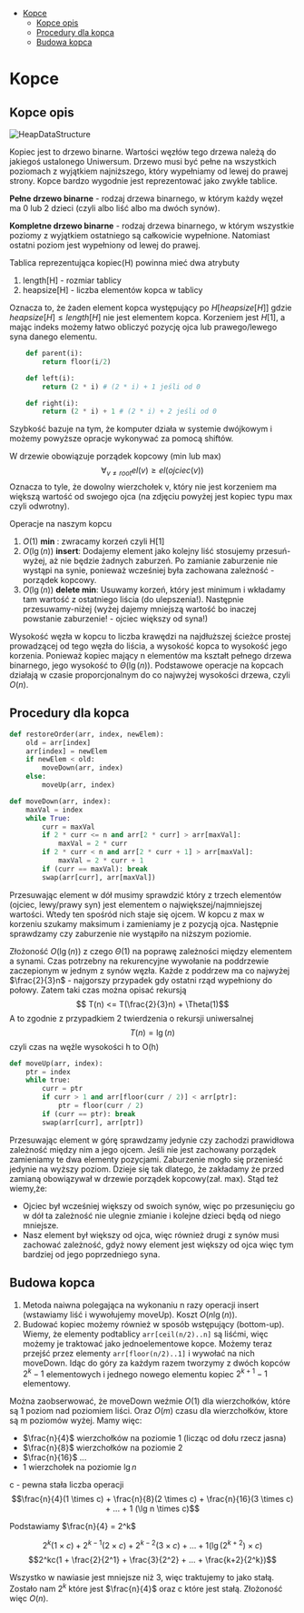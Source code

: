 - [Kopce](#kopce)
  - [Kopce opis](#kopce-opis)
  - [Procedury dla kopca](#procedury-dla-kopca)
  - [Budowa kopca](#budowa-kopca)


# Kopce

## Kopce opis
![HeapDataStructure](https://lh5.googleusercontent.com/proxy/DHWvPCAs-tdh9hKI2NqQXUkqOUhOD_E4TFZokx8s-OHgW1Ss14TsWBW2l_xLDOhEU_x9_bbc4KW0CA5t-R3VrjWbDIzeZiu7zyGFddPYncgg9_uzpjgJrZa5tK32aoAYGyQS_BK650CmKMEb)

Kopiec jest to drzewo binarne. Wartości węzłów tego drzewa należą do jakiegoś ustalonego Uniwersum. Drzewo musi być pełne na wszystkich poziomach z wyjątkiem najniższego, który wypełniamy od lewej do prawej strony. Kopce bardzo wygodnie jest reprezentować jako zwykłe tablice.


**Pełne drzewo binarne** - rodzaj drzewa binarnego, w którym każdy węzeł ma 0 lub 2 dzieci (czyli albo liść albo ma dwóch synów).

**Kompletne drzewo binarne** - rodzaj drzewa binarnego, w którym wszystkie poziomy z wyjątkiem ostatniego są całkowicie wypełnione. Natomiast ostatni poziom jest wypełniony od lewej do prawej.

Tablica reprezentująca kopiec(H) powinna mieć dwa atrybuty
1. length[H] - rozmiar tablicy
2. heapsize[H] - liczba elementów kopca w tablicy

Oznacza to, że żaden element kopca występujący po $H[heapsize[H]]$ gdzie $heapsize[H] \leq length[H]$ nie jest elementem kopca. Korzeniem jest $H[1]$, a mając indeks możemy łatwo obliczyć pozycję ojca lub prawego/lewego syna danego elementu.

```python
    def parent(i):
        return floor(i/2)

    def left(i):
        return (2 * i) # (2 * i) + 1 jeśli od 0

    def right(i):
        return (2 * i) + 1 # (2 * i) + 2 jeśli od 0 
```
Szybkość bazuje na tym, że komputer działa w systemie dwójkowym i możemy powyższe opracje wykonywać za pomocą shiftów.

W drzewie obowiązuje porządek kopcowy (min lub max)
$$\forall_{v\not= root} {el(v) \geq el(ojciec(v))}$$
Oznacza to tyle, że dowolny wierzchołek v, który nie jest korzeniem ma większą wartość od swojego ojca (na zdjęciu powyżej jest kopiec typu max czyli odwrotny).

Operacje na naszym kopcu
1. $O(1)$ **min** : zwracamy korzeń czyli H[1]
2. $O(\lg(n))$ **insert**: Dodajemy element jako kolejny liść stosujemy przesuń-wyżej, aż nie będzie żadnych zaburzeń. Po zamianie zaburzenie nie wystąpi na synie, ponieważ wcześniej była zachowana zależność - porządek kopcowy.
3. $O(\lg(n))$ **delete min**: Usuwamy korzeń, który jest minimum i wkładamy tam wartość z ostatniego liścia (do ulepszenia!). Następnie przesuwamy-niżej (wyżej dajemy mniejszą wartość bo inaczej powstanie zaburzenie! - ojciec większy od syna!)

Wysokość węzła w kopcu to liczba krawędzi na najdłuższej ścieżce prostej prowadzącej od tego węzła do liścia, a wysokość kopca to wysokość jego korzenia. Ponieważ kopiec mający n elementów ma kształt pełnego drzewa binarnego, jego wysokość to $\Theta(\lg(n))$. Podstawowe operacje na kopcach działają w czasie proporcjonalnym do co najwyżej wysokości drzewa, czyli $O(n)$.

## Procedury dla kopca

```python
def restoreOrder(arr, index, newElem):
    old = arr[index]
    arr[index] = newElem
    if newElem < old:
        moveDown(arr, index)
    else:
        moveUp(arr, index)
```
```python
def moveDown(arr, index):
    maxVal = index
    while True:
        curr = maxVal
        if 2 * curr <= n and arr[2 * curr] > arr[maxVal]:
            maxVal = 2 * curr
        if 2 * curr < n and arr[2 * curr + 1] > arr[maxVal]:
            maxVal = 2 * curr + 1
        if (curr == maxVal): break
        swap(arr[curr], arr[maxVal])
```
Przesuwając element w dół musimy sprawdzić który z trzech elementów (ojciec, lewy/prawy syn) jest elementem o największej/najmniejszej wartości. Wtedy ten spośród nich staje się ojcem. W kopcu z max w korzeniu szukamy maksimum i zamieniamy je z pozycją ojca. Następnie sprawdzamy czy zaburzenie nie wystąpiło na niższym poziomie.

Złożoność $O(\lg(n))$ z czego $\Theta(1)$ na poprawę zależności między elementem a synami. Czas potrzebny na rekurencyjne wywołanie na poddrzewie zaczepionym w jednym z synów węzła. Każde z poddrzew ma co najwyżej $\frac{2}{3}n$ - najgorszy przypadek gdy ostatni rząd wypełniony do połowy. Zatem taki czas można opisać rekursją
$$ T(n) <= T(\frac{2}{3}n) + \Theta(1)$$
A to zgodnie z przypadkiem 2 twierdzenia o rekursji uniwersalnej
$$T(n) = \lg(n)$$
czyli czas na węźle wysokości h to O(h)


```python
def moveUp(arr, index):
    ptr = index
    while true:
        curr = ptr
        if curr > 1 and arr[floor(curr / 2)] < arr[ptr]:
            ptr = floor(curr / 2)
        if (curr == ptr): break
        swap(arr[curr], arr[ptr])
```
Przesuwając element w górę sprawdzamy jedynie czy zachodzi prawidłowa zależność między nim a jego ojcem. Jeśli nie jest zachowany porządek zamieniamy te dwa elementy pozycjami. Zaburzenie mogło się przenieść jedynie na wyższy poziom. Dzieje się tak dlatego, że zakładamy że przed zamianą obowiązywał w drzewie porządek kopcowy(zał. max). Stąd też wiemy,że:
* Ojciec był wcześniej większy od swoich synów, więc po przesunięciu go w dół ta zależność nie ulegnie zmianie i kolejne dzieci będą od niego mniejsze. 
* Nasz element był większy od ojca, więc również drugi z synów musi zachować zależność, gdyż nowy element jest większy od ojca więc tym bardziej od jego poprzedniego syna.

## Budowa kopca
1. Metoda naiwna polegająca na wykonaniu n razy operacji insert (wstawiamy liść i wywołujemy moveUp). Koszt $O(n\lg(n))$.
2. Budować kopiec możemy również w sposób wstępujący (bottom-up). Wiemy, że elementy podtablicy `arr[ceil(n/2)..n]` są liśćmi, więc możemy je traktować jako jednoelementowe kopce. Możemy teraz przejść przez elementy `arr[floor(n/2)..1]` i wywołać na nich moveDown. Idąc do góry za każdym razem tworzymy z dwóch kopców $2^k - 1$ elementowych i jednego nowego elementu kopiec $2^{k+1} - 1$ elementowy.

Można zaobserwować, że moveDown weźmie $O(1)$ dla wierzchołków, które są 1 poziom nad poziomiem liści. Oraz $O(m)$ czasu dla wierzchołków, ktore są m poziomów wyżej. Mamy więc:
* $\frac{n}{4}$ wierzchołków na poziomie 1 (licząc od dołu rzecz jasna)
* $\frac{n}{8}$ wierzchołków na poziomie 2
* $\frac{n}{16}$ ...
* $1$ wierzchołek na poziomie $\lg n$

c - pewna stała liczba operacji
$$\frac{n}{4}(1 \times c) + \frac{n}{8}(2 \times c) + \frac{n}{16}(3 \times c) + ... + 1 (\lg n \times c)$$

Podstawiamy $\frac{n}{4} = 2^k$

$$2^k(1 \times c) + 2^{k-1}(2 \times c) + 2^{k-2}(3 \times c) + ... + 1 (\lg (2^{k+2}) \times c)$$
$$2^kc(1 + \frac{2}{2^1} + \frac{3}{2^2} + ... + \frac{k+2}{2^k})$$

Wszystko w nawiasie jest mniejsze niż 3, więc traktujemy to jako stałą. Zostało nam $2^k$ które jest $\frac{n}{4}$ oraz c które jest stałą. Złożoność więc $O(n)$.
